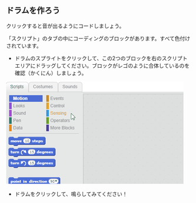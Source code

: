 ## ドラムを作ろう

クリックすると音が出るようにコードしましょう。

「スクリプト」のタブの中にコーディングのブロックがあります。すべて色付けされています。

+ ドラムのスプライトをクリックして、この2つのブロックを右のスクリプトエリアにドラッグしてください。ブロックがレゴのように合体しているのを確認（かくにん）しましょう。

![スクリーンショット](images/connect-block.gif)

+ ドラムをクリックして、鳴らしてみてください！